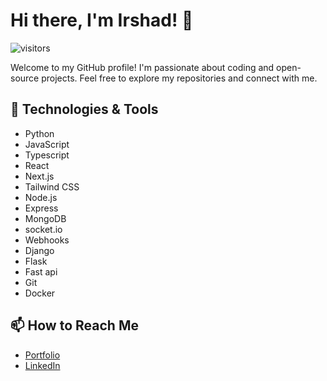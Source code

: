 # Hi there, I'm Irshad! 👋

![visitors](https://img.shields.io/badge/visitors-0-blue)

Welcome to my GitHub profile! I'm passionate about coding and open-source projects. Feel free to explore my repositories and connect with me.

## 🔧 Technologies & Tools
- Python
- JavaScript
- Typescript
- React
- Next.js
- Tailwind CSS
- Node.js
- Express
- MongoDB
- socket.io
- Webhooks
- Django
- Flask
- Fast api
- Git
- Docker

## 📫 How to Reach Me
- [Portfolio](https://irshad-portfolio.vercel.app)
- [LinkedIn](https://www.linkedin.com/in/irshad-profile)
